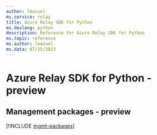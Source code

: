 ```yaml
---
author: lmazuel
ms.service: relay
title: Azure Relay SDK for Python
ms.devlang: python
description: Reference for Azure Relay SDK for Python
ms.topic: reference
ms.author: lmazuel
ms.data: 07/25/2022
---
```

# Azure Relay SDK for Python - preview

## Management packages - preview
[!INCLUDE [mgmt-packages](relay-mgmt-index.md)]
